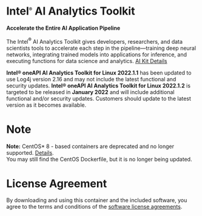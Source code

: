 # Intel<sup><font size=2>®</font></sup> AI Analytics Toolkit

**Accelerate the Entire AI Application Pipeline**

The Intel<sup><font size=2>®</font></sup> AI Analytics Toolkit gives developers, researchers, and data scientists tools to accelerate each step in the pipeline—training deep neural networks, integrating trained models into applications for inference, and executing functions for data science and analytics. [AI Kit Details](https://software.intel.com/oneapi/ai-kit)

**Intel® oneAPI AI Analytics Toolkit for Linux 2022.1.1** has been updated to use Log4j version 2.16 and may not include the latest functional and security updates. **Intel® oneAPI AI Analytics Toolkit for Linux 2022.1.2** is targeted to be released in **January 2022** and will include additional functional and/or security updates. Customers should update to the latest version as it becomes available.

# Note
**Note:** CentOS* 8 - based containers are deprecated and no longer supported. [Details](https://www.centos.org/centos-linux-eol/). <br />
You may still find the CentOS Dockerfile, but it is no longer being updated.

# License Agreement

By downloading and using this container and the included software, you agree to the terms and conditions of the [software license agreements](https://github.com/intel/oneapi-containers/tree/master/licensing).
